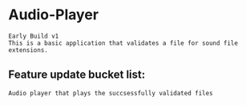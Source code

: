 # Audio-Player
    Early Build v1
    This is a basic application that validates a file for sound file extensions.

## Feature update bucket list:
    Audio player that plays the succsessfully validated files